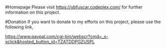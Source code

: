 #Homepage
Please visit https://obfuscar.codeplex.com/ for further information on this project.

#Donation
If you want to donate to my efforts on this project, please use the following link,

https://www.paypal.com/cgi-bin/webscr?cmd=_s-xclick&hosted_button_id=TZATDDPGZUSPL